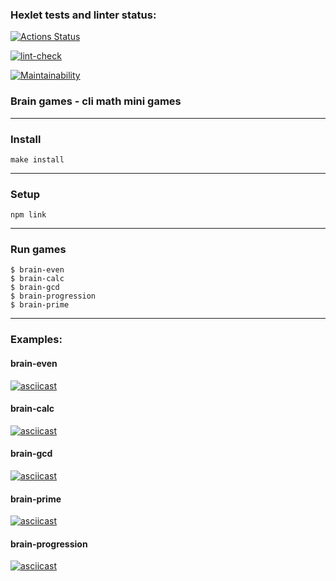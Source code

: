 ### Hexlet tests and linter status:
[![Actions Status](https://github.com/Finnko/frontend-project-lvl1/workflows/hexlet-check/badge.svg)](https://github.com/Finnko/frontend-project-lvl1/actions)

[![lint-check](https://github.com/Finnko/frontend-project-lvl1/actions/workflows/lint-check.yml/badge.svg)](https://github.com/Finnko/frontend-project-lvl1/actions)

[![Maintainability](https://api.codeclimate.com/v1/badges/a99a88d28ad37a79dbf6/maintainability)](https://codeclimate.com/github/Finnko/frontend-project-lvl1)

### Brain games - cli math mini games

--- 

### Install

`make install`

---

### Setup

`npm link`

---

### Run games

```
$ brain-even
$ brain-calc
$ brain-gcd
$ brain-progression
$ brain-prime
```
---

### Examples:

#### brain-even

[![asciicast](https://asciinema.org/a/uq3Pjezf9DvbogKvNB2n7CFw8.svg)](https://asciinema.org/a/uq3Pjezf9DvbogKvNB2n7CFw8)

#### brain-calc

[![asciicast](https://asciinema.org/a/1BRFhrERk96qkmpCU89cMeDhn.svg)](https://asciinema.org/a/1BRFhrERk96qkmpCU89cMeDhn)

#### brain-gcd

[![asciicast](https://asciinema.org/a/4FuW2tfXkNBbR8xb9EvjnkLAX.svg)](https://asciinema.org/a/4FuW2tfXkNBbR8xb9EvjnkLAX)

#### brain-prime

[![asciicast](https://asciinema.org/a/twCeaGh1zrLdA1QJVsPt9JoOT.svg)](https://asciinema.org/a/twCeaGh1zrLdA1QJVsPt9JoOT)

#### brain-progression

[![asciicast](https://asciinema.org/a/S1MMQOdCbQ1tuQ8FVid0gx55I.svg)](https://asciinema.org/a/S1MMQOdCbQ1tuQ8FVid0gx55I)
